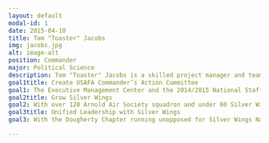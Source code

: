 ```yaml
---
layout: default
modal-id: 1
date: 2015-04-10
title: Tom "Toaster" Jacobs
img: jacobs.jpg
alt: image-alt
position: Commander
major: Political Science
description: Tom "Toaster" Jacobs is a skilled project manager and team leader with experience garnered through 7 years as a CAP cadet, earning the Eaker Award in the process. Last summer he spearheaded a 120 person operation and managed over $1M in assets while providing security and search and rescue forces for the Greater Rochester International Airshow. Tom also serves as the National Director of Operations directly following candidate class, during which he pioneered new serve opportunities with CAP, AFJROTC, and the AFA while ushering in an electronic hours reporting system via Digital Cheetah.
goal1title: Create USAFA Commander’s Action Committee
goal1: The Executive Management Center and the 2014/2015 National Staff have worked with Lt Gen Johnson, the USAFA Superintendent, to lay the framework for the growth of Arnold Air Society membership at the Academy. A target was set at a quarter of the Cadet Wing, or about 1,000 cadets. As a society we must answer the essential question of how these Arnies will be represented at NATCON. Tom feels that a committee of National and Area leadership as well as Falcon Squadron members should evaluate the alternatives and prepare a resolution for the 2016 NATCON, allowing the general assembly to confront this impending question early. A few years from now when the goal has been met, there won’t be any question how we will represent an increased Academy presence.
goal2title: Grow Silver Wings
goal2: With over 120 Arnold Air Society squadron and under 60 Silver Wings Chapter in existence, it’s pretty clear we have some work to do. Silver Wings is an essential component to our society’s identity and to our service priorities. Civilian support of the military is of the utmost importance to our generation of officer candidates. By targeting the squadrons with the largest support base of civilians, we can lay the framework for starting Silver Wings Chapters where AAS already exists. Together we can help grow our organization and increase our capacity to serve our communities, and our Air Force.
goal3title: Unified Leadership with Silver Wings
goal3: With the Dougherty Chapter running unopposed for Silver Wings National Staff, an unprecedented level of communication and synergy will be possible if Dougherty Squadron is elected. The two bid teams have worked together closely to create goals that will spark growth for both our organizations. Together, we can move past working as separate societies and start thinking as one organization; as one team of airpower advocates.

---
```

